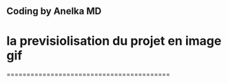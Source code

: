 ## Coding by Anelka MD

la previsiolisation du projet en image gif
=========================================





=========================================